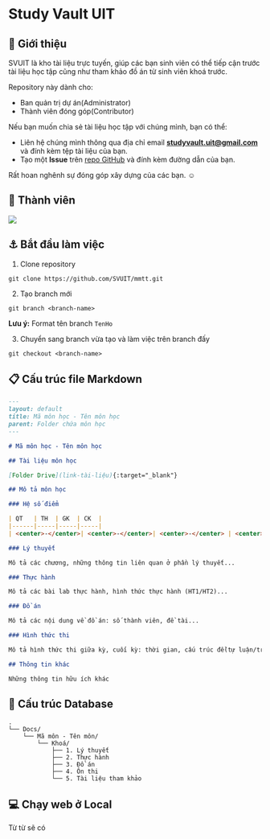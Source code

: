 # Study Vault UIT

## :memo: Giới thiệu

SVUIT là kho tài liệu trực tuyến, giúp các bạn sinh viên có thể tiếp cận trước tài liệu học tập cũng như tham khảo đồ án từ sinh viên khoá trước.

Repository này dành cho:

- Ban quản trị dự án(Administrator)
- Thành viên đóng góp(Contributor)

Nếu bạn muốn chia sẻ tài liệu học tập với chúng mình, bạn có thể:

- Liên hệ chúng mình thông qua địa chỉ email **studyvault.uit@gmail.com** và đính kèm tệp tài liệu của bạn.
- Tạo một **Issue** trên [repo GitHub](https://github.com/SVUIT/mmtt) và đính kèm đường dẫn của bạn.

Rất hoan nghênh sự đóng góp xây dựng của các bạn. :relaxed:

## :clap: Thành viên
<a href="https://github.com/SVUIT/mmtt/graphs/contributors">
  <img src="https://contrib.rocks/image?repo=SVUIT/mmtt" />
</a>

## :anchor: Bắt đầu làm việc

1. Clone repository

```console
git clone https://github.com/SVUIT/mmtt.git
```

2. Tạo branch mới

```console
git branch <branch-name>
```
**Lưu ý:** Format tên branch `TenHo`

3. Chuyển sang branch vừa tạo và làm việc trên branch đấy

```console
git checkout <branch-name>
```

## :clipboard: Cấu trúc file Markdown

```markdown
---
layout: default
title: Mã môn học - Tên môn học
parent: Folder chứa môn học
---

# Mã môn học - Tên môn học

## Tài liệu môn học

[Folder Drive](link-tài-liệu){:target="_blank"}

## Mô tả môn học

### Hệ số điểm

| QT   | TH  | GK  | CK  |
|------|-----|-----|-----|
| <center>-</center>| <center>-</center>| <center>-</center> | <center>-</center> |

### Lý thuyết

Mô tả các chương, những thông tin liên quan ở phần lý thuyết...

### Thực hành

Mô tả các bài lab thực hành, hình thức thực hành (HT1/HT2)...

### Đồ án

Mô tả các nội dung về đồ án: số thành viên, đề tài...

### Hình thức thi

Mô tả hình thức thi giữa kỳ, cuối kỳ: thời gian, cấu trúc đề(tự luận/trắc nghiệm...), hình thức thi(tập trung/tại lớp...)

## Thông tin khác

Những thông tin hữu ích khác
```

## :floppy_disk: Cấu trúc Database

```
.
└── Docs/
    └── Mã môn - Tên môn/
        └── Khoá/
            ├── 1. Lý thuyết
            ├── 2. Thực hành
            ├── 3. Đồ án
            ├── 4. Ôn thi
            └── 5. Tài liệu tham khảo
```

## :computer: Chạy web ở Local

Từ từ sẽ có